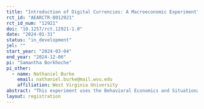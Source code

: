 ```yaml
---
title: "Introduction of Digital Currencies: A Macroeconomic Experiment"
rct_id: "AEARCTR-0012921"
rct_id_num: "12921"
doi: "10.1257/rct.12921-1.0"
date: "2024-01-31"
status: "in_development"
jel: ""
start_year: "2024-03-04"
end_year: "2024-12-06"
pi: "Samantha Borkhoche"
pi_other:
  - name: Nathaniel Burke
    email: nathaniel.burke@mail.wvu.edu
    affiliation: West Virginia University
abstract: "This experiment uses the Behavioral Economics and Situational Testing (BEAST) Lab at West Virginia University (WVU) and a pool of undergraduate students to test the existence of private currencies, like Bitcoin, and central bank digital currencies (CBDC), on consumer behavior in an economy. The aim of the experiment is to provide incentives to the consumer to use one of the three currencies to purchase the Good to test their currency portfolio throughout the game. First, the private currency competes with a typical fiat currency, and then the private currency competes with a CBDC. The implication for this experiment is to suggest whether a CBDC could drive out the use of private currency or if preconceived notions of government provide a disincentive to consumers to hold CBDC and allow for a preference for private currency. We hypothesize that incentives can be used to draw consumers toward using CBDC over private currency. "
layout: registration
---
```


